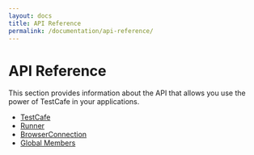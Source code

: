 ```yaml
---
layout: docs
title: API Reference
permalink: /documentation/api-reference/
---
```

# API Reference

This section provides information about the API that allows you use the power of TestCafe in your applications.

* [TestCafe](/testcafe/documentation/api-reference/TestCafe/)
* [Runner](/testcafe/documentation/api-reference/Runner/)
* [BrowserConnection](/testcafe/documentation/api-reference/BrowserConnection/)
* [Global Members](/testcafe/documentation/api-reference/global/)